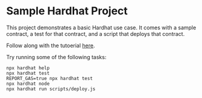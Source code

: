 # Sample Hardhat Project

This project demonstrates a basic Hardhat use case. It comes with a sample contract, a test for that contract, and a script that deploys that contract.

Follow along with the tutoerial [here](https://youtu.be/gyMwXuJrbJQ?t=36049).

Try running some of the following tasks:

```shell
npx hardhat help
npx hardhat test
REPORT_GAS=true npx hardhat test
npx hardhat node
npx hardhat run scripts/deploy.js
```
